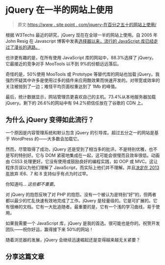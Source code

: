 # jQuery 在一半的网站上使用

> 原文:[https://www . site point . com/jquery-在百分之五十的网站上使用/](https://www.sitepoint.com/jquery-used-on-50-percent-of-websites/)

根据 W3Techs 最近的研究，jQuery 现在在全球一半的网站上使用。自 2005 年 John Resig 在 Javascript 博客中发表[选择器以来，流行的 JavaScript 库已经走过了漫长的道路。](http://ejohn.org/blog/selectors-in-javascript/)

也许更有趣的是，在所有使用 JavaScript 库的网站中，88.3%选择了 jQuery。它最接近的竞争对手 MooTools 以不到 9%的份额远远落后。

奇怪的是，50%使用 MooTools 或 Prototype 等替代库的网站也加载 jQuery。我强烈怀疑其中许多是使用过多的插件来应用酷效果而快速开发的。对带宽或效率的关注被抛到了一边；难怪平均页面权重达到了 1Mb 的峰值。

最后，统计数据显示，网站管理员更喜欢自己的主机。73.4%从本地服务器加载 jQuery。剩下的 26.6%的网站中有 94.2%把信任放在了谷歌的 CDN 上。

## 为什么 jQuery 变得如此流行？

一个原因是内容管理系统和默认包含 jQuery 的引导库。超过五分之一的网站是基于 WordPress 的——大多数会加载它。

然而，尽管取得了成功，jQuery 还是受到了相当多的批评。不是特别优雅，也不是写的特别好。它与 DOM 紧密地集成在一起，这可能会很慢而且效率很低。动画由 CSS3 处理更好。它没有使用或鼓励良好的编程实践，如 OOP 或 MVC。这让程序员误以为他们理解了 JavaScript，而实际上他们并不理解。并且[决定在 2013 年](https://www.sitepoint.com/jquery-2-support-ie6-ie7-ie8/)放弃 IE6、7 和 8 支持似乎有点为时过早。

你知道吗… *这些都不重要*。

对 jQuery 的抱怨反映了对 PHP 的抱怨。没有一个被认为是特别“好”的，但两者都以最少的忙乱快速有效地完成了工作。jQuery 是轻量级的。它是可扩展的。它有很棒的文档。它有一大批追随者。最重要的是，它有一个浅的学习曲线，易于使用。

如果我需要一个 JavaScript 库，jQuery 是我的首选。很可能也是你的。祝贺开发团队——祝你好运，赢得接下来 50%的网站！

随着浏览器的发展，jQuery 会继续迅速崛起还是变得越来越无关紧要？

## 分享这篇文章
